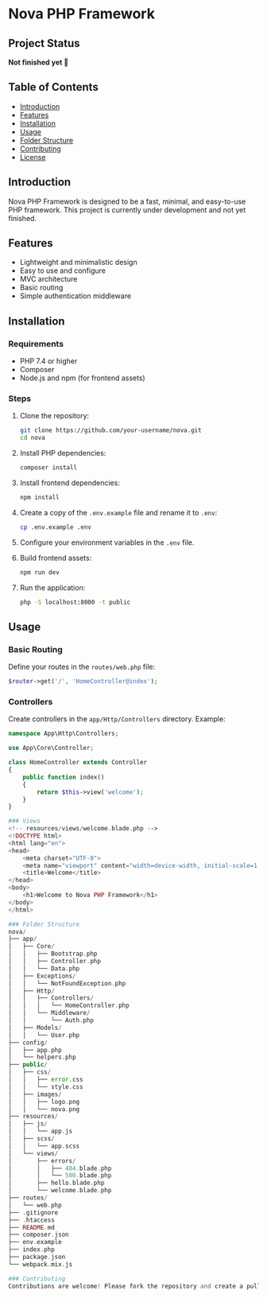 # Nova PHP Framework

## Project Status

**Not finished yet 🍻**

## Table of Contents

- [Introduction](#introduction)
- [Features](#features)
- [Installation](#installation)
- [Usage](#usage)
- [Folder Structure](#folder-structure)
- [Contributing](#contributing)
- [License](#license)

## Introduction

Nova PHP Framework is designed to be a fast, minimal, and easy-to-use PHP framework. This project is currently under development and not yet finished.

## Features

- Lightweight and minimalistic design
- Easy to use and configure
- MVC architecture
- Basic routing
- Simple authentication middleware

## Installation

### Requirements

- PHP 7.4 or higher
- Composer
- Node.js and npm (for frontend assets)

### Steps

1. Clone the repository:

    ```bash
    git clone https://github.com/your-username/nova.git
    cd nova
    ```

2. Install PHP dependencies:

    ```bash
    composer install
    ```

3. Install frontend dependencies:

    ```bash
    npm install
    ```

4. Create a copy of the `.env.example` file and rename it to `.env`:

    ```bash
    cp .env.example .env
    ```

5. Configure your environment variables in the `.env` file.

6. Build frontend assets:

    ```bash
    npm run dev
    ```

7. Run the application:

    ```bash
    php -S localhost:8000 -t public
    ```

## Usage

### Basic Routing

Define your routes in the `routes/web.php` file:

```php
$router->get('/', 'HomeController@index');
```

### Controllers

Create controllers in the `app/Http/Controllers` directory. Example:

```php
namespace App\Http\Controllers;

use App\Core\Controller;

class HomeController extends Controller
{
    public function index()
    {
        return $this->view('welcome');
    }
}

### Views
<!-- resources/views/welcome.blade.php -->
<!DOCTYPE html>
<html lang="en">
<head>
    <meta charset="UTF-8">
    <meta name="viewport" content="width=device-width, initial-scale=1.0">
    <title>Welcome</title>
</head>
<body>
    <h1>Welcome to Nova PHP Framework</h1>
</body>
</html>

### Folder Structure
nova/
├── app/
│   ├── Core/
│   │   ├── Bootstrap.php
│   │   ├── Controller.php
│   │   └── Data.php
│   ├── Exceptions/
│   │   └── NotFoundException.php
│   ├── Http/
│   │   ├── Controllers/
│   │   │   └── HomeController.php
│   │   └── Middleware/
│   │       └── Auth.php
│   ├── Models/
│   │   └── User.php
├── config/
│   ├── app.php
│   └── helpers.php
├── public/
│   ├── css/
│   │   ├── error.css
│   │   └── style.css
│   ├── images/
│   │   ├── logo.png
│   │   └── nova.png
├── resources/
│   ├── js/
│   │   └── app.js
│   ├── scss/
│   │   └── app.scss
│   └── views/
│       ├── errors/
│       │   ├── 404.blade.php
│       │   └── 500.blade.php
│       ├── hello.blade.php
│       └── welcome.blade.php
├── routes/
│   └── web.php
├── .gitignore
├── .htaccess
├── README.md
├── composer.json
├── env.example
├── index.php
├── package.json
└── webpack.mix.js

### Contributing
Contributions are welcome! Please fork the repository and create a pull request with your changes. Ensure your code follows the project's coding standards and includes appropriate tests.
